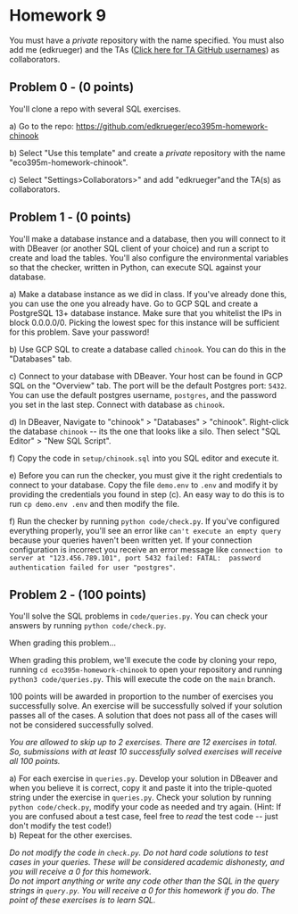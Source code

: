 # Homework 9
You must have a _private_ repository with the name specified. You must also add me (edkrueger) and the TAs ([Click here for TA GitHub usernames](/ta-githubs.txt)) as collaborators.  

## Problem 0 - (0 points)
You'll clone a repo with several SQL exercises.

a) Go to the repo: https://github.com/edkrueger/eco395m-homework-chinook  

b) Select "Use this template" and create a _private_ repository with the name "eco395m-homework-chinook".  

c) Select "Settings>Collaborators>" and add "edkrueger"and the TA(s) as collaborators.  

## Problem 1 - (0 points)

You'll make a database instance and a database, then you will connect to it with DBeaver (or another SQL client of your choice) and run a script to create and load the tables. You'll also configure the environmental variables so that the checker, written in Python, can execute SQL against your database.

a) Make a database instance as we did in class. If you've already done this, you can use the one you already have. Go to GCP SQL and create a PostgreSQL 13+ database instance. Make sure that you whitelist the IPs in block 0.0.0.0/0. Picking the lowest spec for this instance will be sufficient for this problem. Save your password!  

b) Use GCP SQL to create a database called `chinook`. You can do this in the "Databases" tab.

c) Connect to your database with DBeaver. Your host can be found in GCP SQL on the "Overview" tab. The port will be the default Postgres port: `5432`. You can use the default postgres username, `postgres`, and the password you set in the last step. Connect with database as `chinook`.

d) In DBeaver, Navigate to "chinook" > "Databases" > "chinook". Right-click the database `chinook` -- its the one that looks like a silo. Then select "SQL Editor" > "New SQL Script".

f) Copy the code in `setup/chinook.sql` into you SQL editor and execute it.

e) Before you can run the checker, you must give it the right credentials to connect to your database. Copy the file `demo.env` to `.env` and modify it by providing the credentials you found in step (c). An easy way to do this is to run `cp demo.env .env` and then modify the file.  

f) Run the checker by running `python code/check.py`. If you've configured everything properly, you'll see an error like `can't execute an empty query` because your queries haven't been written yet. If your connection configuration is incorrect you receive an error message like `connection to server at "123.456.789.101", port 5432 failed: FATAL:  password authentication failed for user "postgres"`.

## Problem 2 - (100 points)
You'll solve the SQL problems in `code/queries.py`. You can check your answers by running `python code/check.py`.

When grading this problem...  

When grading this problem, we'll execute the code by cloning your repo, running `cd eco395m-homework-chinook` to open your repository and running `python3 code/queries.py`. This will execute the code on the `main` branch.  

100 points will be awarded in proportion to the number of exercises you successfully solve. An exercise will be successfully solved if your solution passes all of the cases. A solution that does not pass all of the cases will not be considered successfully solved.  

_You are allowed to skip up to 2 exercises. There are 12 exercises in total. So, submissions with at least 10 successfully solved exercises will receive all 100 points._  

a) For each exercise in `queries.py`. Develop your solution in DBeaver and when you believe it is correct, copy it and paste it into the triple-quoted string under the exercise in `queries.py`. Check your solution by running `python code/check.py`, modify your code as needed and try again. (Hint: If you are confused about a test case, feel free to _read_ the test code -- just don't modify the test code!)  
b) Repeat for the other exercises.

_Do not modify the code in `check.py`. Do not hard code solutions to test cases in your queries. These will be considered academic dishonesty, and you will receive a 0 for this homework._  
_Do not import anything or write any code other than the SQL in the query strings in `query.py`. You will receive a 0 for this homework if you do. The point of these exercises is to learn SQL._  
